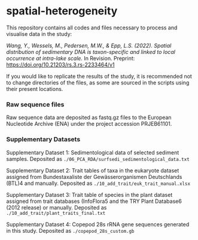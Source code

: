 # spatial-heterogeneity

This repository contains all codes and files necessary to process and visualise data in the study:

*Wang, Y., Wessels, M., Pedersen, M.W., & Epp, L.S. (2022). Spatial distribution of sedimentary DNA is taxon-specific and linked to local occurrence at intra-lake scale.* In Revision. Preprint: https://doi.org/10.21203/rs.3.rs-2233464/v1

If you would like to replicate the results of the study, it is recommended not to change directories of the files, as some are sourced in the scripts using their present locations.

### Raw sequence files
Raw sequence data are deposited as fastq.gz files to the European Nucleotide Archive (ENA) under the project accession PRJEB61101.

### Supplementary Datasets
Supplementary Dataset 1: Sedimentological data of selected sediment samples. Deposited as `./06_PCA_RDA/surfsedi_sedimentological_data.txt`

Supplementary Dataset 2: Trait tables of taxa in the eukaryote dataset assigned from Bundestaxaliste der Gewässerorganismen Deutschlands (BTL)4 and manually. Deposited as `./10_add_trait/euk_trait_manual.xlsx`

Supplementary Dataset 3: Trait table of species in the plant dataset assigned from trait databases (InfoFlora5 and the TRY Plant Database6 (2012 release) or manually. Deposited as `./10_add_trait/plant_traits_final.txt`

Supplementary Dataset 4: Copepod 28s rRNA gene sequences generated in this study. Deposited as `./copepod_28s_custom.gb`

